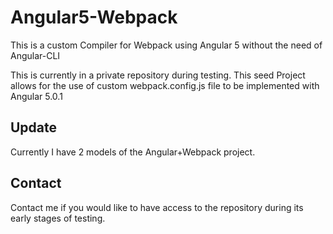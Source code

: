 # Angular5-Webpack
This is a custom Compiler for Webpack using Angular 5 without the need of Angular-CLI

This is currently in a private repository during testing.
This seed Project allows for the use of custom webpack.config.js file to be implemented with Angular 5.0.1

## Update
Currently I have 2 models of the Angular+Webpack project.





## Contact
Contact me if you would like to have access to the repository during its early stages of testing.


